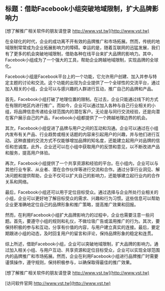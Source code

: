 ## **标题：借助Facebook小组突破地域限制，扩大品牌影响力**

[想了解推广相关软件的朋友请登录 http://www.vst.tw](http://www.vst.tw)

在全球化的时代，企业的成功离不开有效的品牌推广和市场拓展。然而，传统的地域限制常常成为企业拓展影响力的障碍。幸运的是，随着互联网的迅猛发展，我们有了更多的机会突破地域限制，借助各种在线平台来扩大品牌的影响力。其中，Facebook小组成为了一个强大的工具，帮助企业跨越地域限制，实现品牌的全球化。

Facebook小组是Facebook平台上的一个功能，它允许用户创建、加入并参与特定主题的讨论和交流。这个功能的出现为企业提供了一个全球性的交流平台，通过加入相关的小组，企业可以与感兴趣的人群进行互动，推广自己的品牌和产品。

首先，Facebook小组打破了地理位置的限制。在过去，企业只能通过线下的方式在有限的地区内进行推广。而如今，企业可以通过加入各种与自己行业相关的小组，将品牌信息传递给全球范围内的潜在客户。无论是与同行交流经验，还是向潜在客户展示自己的产品，Facebook小组都提供了一个跨越地理边界的机会。

其次，Facebook小组促进了品牌与用户之间的互动和沟通。企业可以通过在小组内发布有关产品、行业趋势或相关话题的内容来引起用户的兴趣，并与他们进行互动。这种直接的交流方式不仅能够增加品牌的知名度，还能建立起用户对品牌的信任和忠诚度。此外，企业还可以在小组中获取用户的反馈和意见，以不断改进产品和服务，提高用户体验。

再次，Facebook小组提供了一个共享资源和经验的平台。在小组内，企业可以与其他行业专家、从业者、潜在合作伙伴等进行交流和合作。通过分享行业洞见、解决问题和提供帮助，企业不仅可以扩大自己的影响力，还能够建立起行业内的合作关系和网络。

最后，Facebook小组还可以用于定位目标受众。通过选择与企业所处行业相关的小组，企业可以更好地了解目标受众的需求、兴趣和行为习惯。这些信息可以帮助企业更准确地定位自己的品牌形象和推广策略，提高推广效果和回报。

然而，在利用Facebook小组扩大品牌影响力的过程中，企业也需要注意一些问题。首先，要遵守小组的规则和礼仪，不做垃圾广告或滥用推广的行为。其次，要保持积极的参与和互动，分享有价值的内容，与用户建立真实的连接。最后，要定期跟进小组的动态，及时回复用户的留言和评论，保持品牌形象的稳定和连贯。

综上所述，借助Facebook小组，企业可以突破地域限制，扩大品牌的影响力。通过加入相关小组、与用户互动、共享资源和定位目标受众，企业可以实现全球范围内的品牌推广和市场拓展。然而，企业在利用Facebook小组进行品牌推广时需要谨慎操作，遵守规则，保持积极参与，以确保取得最佳的推广效果。

[想了解推广相关软件的朋友请登录 http://www.vst.tw](http://www.vst.tw)


[访问软件官网 http://www.vst.tw](http://www.vst.tw)
